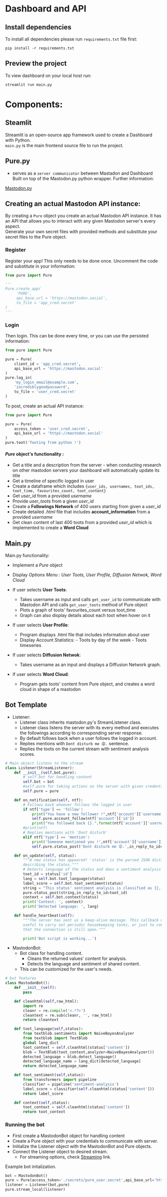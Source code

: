# Dashboard and API


## Install dependencies
To install all dependencies please run `requirements.txt`  file first:  

    pip install -r requirements.txt

## Preview the project
To view dashboard on your local host run:  

    streamlit run main.py


# Components: 

## Steamlit
Streamlit is an open-source app framework used to create a Dashboard with Python.  
`main.py` is the main frontend source file to run the project.

## Pure.py  
 - serves as a `server communicator` between Mastadon and Dashboard  
 Built on top of the Mastodon.py python wrapper. Further information:  
 
 [Mastodon.py](https://github.com/halcy/Mastodon.py)


## Creating an actual Mastodon API instance:
By creating a `Pure` object you create an actual Mastodon API instance.  It has an API that allows you to interact with any given Mastodon server's every aspect.  
Generate your own secret files with provided methods and substitute your secret files to the Pure object.

### Register
Register your app! This only needs to be done once. Uncomment the code and substitute in your information:
 
```python
from pure import Pure

'''
Pure.create_app(
     'PURE',
     api_base_url = 'https://mastodon.social',
     to_file = 'app_cred.secret'
)
'''
```
### Login
Then login. This can be done every time, or you can use the persisted information:

```python
from pure import Pure

pure = Pure(
    client_id = 'app_cred.secret',
    api_base_url = 'https://mastodon.social'
)
pure.log_in(
    'my_login_email@example.com',
    'incrediblygoodpassword',
    to_file = 'user_cred.secret'
)
```
To post, create an actual API instance:

```python
from pure import Pure

pure = Pure(
    access_token = 'user_cred.secret',
    api_base_url = 'https://mastodon.social'
)
pure.toot('Tooting from python !')

```




#### *Pure* object's functionality :



* Get a title and a description from the server  - when conducting research on other mastodon servers your dashboard will automatically update its title
* Get a timeline of specific logged in user
* Create a dataframe which includes `{user_ids, usernames, toot_ids, toot_time, favourites_count, toot_content}`
* Get *user_id* from a provided *username*
* Provide *user_toots* from a given *user_id*
* Create a **Followings Network** of 400 users starting from given a *user_id*
* Create detailed *.html* file that includes **account_information** from a provided *username*
* Get clean content of last 400 toots from a provided  *user_id* which is implemented to create a **Word Cloud**
 




## Main.py
Main.py functionality:  
* Implement a *Pure* object  
* Display *Options Menu : User Toots, User Profile, Diffusion Netwok, Word Cloud*
* If user selects **User Toots**:

    - Takes username as input and calls `get_user_id` to communicate with Mastodon API and calls `get_user_toots` method of Pure object
    - Plots a graph of toots' favourites_count versus toot_time  
    - Graph can also display details about each toot when hover on it  
         
*  If user selects **User Profile**:
        
    - Program displays .html file that includes information about user
    - Display Account Statistics:
            - Toots by day of the week 
            - Toots timeseries  
            
* If user selects **Diffusion Netwok**:
    
    - Takes username as an input and displays a Diffusion Network graph.
        
* If user selects **Word Cloud**:

    - Program gets toots' content from Pure object, and creates a word cloud in shape of a mastodon


## Bot Template
* Listener:
    - Listener class inherits mastodon.py's StreamListener class.
    - Listener class listens the server with its every method and executes the followings according to corresponding server response.
    - By default follows back when a user follows the logged in account.
    - Replies mentions with `Dont disturb me 😡.` sentence.
    - Replies the toots on the current stream with sentiment analysis scores.

```python
# Main object listens to the stream
class Listener(StreamListener):
    def __init__(self,bot,pure):
        # self.bot for handling content
        self.bot = bot
        #self.pure for taking actions on the server with given credentials
        self.pure = pure

    def on_notification(self, ntf):
        # Follows back whoever follows the logged in user
        if ntf['type'] == 'follow':
            print("You have a new follower !",ntf['account']['username'])
            self.pure.account_follow(ntf['account']['id'])
            print("You followed back {}.".format(ntf['account']['username']))
        #print(ntf)
        # Replies mentions with 'Dont disturb'
        elif ntf['type'] == 'mention':
            print('Someone mentioned you !',ntf['account']['username'])
            self.pure.status_post('Dont disturb me 😡.',in_reply_to_id=ntf['status']['id'])

    def on_update(self, status):
        """A new status has appeared! 'status' is the parsed JSON dictionary
        describing the status."""
        # Detects language of the status and does a sentiment analysis with transformers pipeline
        toot_id = status['id']
        lang = self.bot.toot_language(status)
        label_score = self.bot.toot_sentiment(status)
        string = "This status' sentiment analysis is classified as {}, with confidence of {}. Model provided from transformers 🤗 (https://github.com/huggingface/transformers)".format(label_score[0]['label'],label_score[0]['score'])
        pure.status_post(string,in_reply_to_id=toot_id)
        context = self.bot.context(status)
        print('Context: ', context)
        print('Detected language: ', lang)

    def handle_heartbeat(self):
        """The server has sent us a keep-alive message. This callback may be
        useful to carry out periodic housekeeping tasks, or just to confirm
        that the connection is still open."""

        print('Bot script is working...')
```


* MastodonBot:
    - Bot class for handling content.
        - Cleans the returned values' content for analysis.
        - Detects the language and sentiment of shared content.
    - This can be customized for the user's needs.
```python
# bot features
class MastodonBot():
    def __init__(self):
        pass

    def cleanhtml(self,raw_html):
        import re
        cleanr = re.compile('<.*?>')
        cleantext = re.sub(cleanr, '', raw_html)
        return cleantext

    def toot_language(self,status):
        from textblob.sentiments import NaiveBayesAnalyzer
        from textblob import TextBlob
        global lang_dict
        toot_context = self.cleanhtml(status['content'])
        blob = TextBlob(toot_context,analyzer=NaiveBayesAnalyzer())
        detected_language = blob.detect_language()
        detected_language_name = lang_dict[detected_language]
        return detected_language_name

    def toot_sentiment(self,status):
        from transformers import pipeline
        classifier = pipeline('sentiment-analysis')
        label_score = classifier(self.cleanhtml(status['content']))
        return label_score

    def context(self,status):
        toot_context = self.cleanhtml(status['content'])
        return toot_context
```

### Running the bot

* First create a MastodonBot object for handling content
* Create a Pure object with your credentials to communicate with server.
* Initialize the Listener object with the MastodonBot and Pure objects.
* Connect the Listener object to desired stream.
    - For streaming options, check [Streaming](https://mastodonpy.readthedocs.io/en/stable/#streaming) link.

Example bot initalization.

```python
bot = MastodonBot()
pure = Pure(access_token='./secrets/pure_user.secret',api_base_url='https://mastodon.social')
listener = Listener(bot,pure)
pure.stream_local(listener)
```